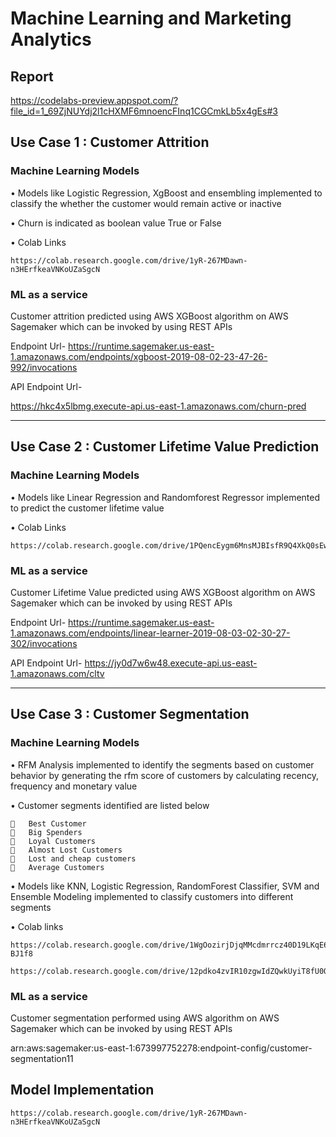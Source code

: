 # Machine Learning and Marketing Analytics

## Report

https://codelabs-preview.appspot.com/?file_id=1_69ZjNUYdj2l1cHXMF6mnoencFInq1CGCmkLb5x4gEs#3

## Use Case 1 : Customer Attrition
### Machine Learning Models

•	Models like Logistic Regression, XgBoost and ensembling implemented to classify the whether the customer would remain active or inactive

•	Churn is indicated as boolean value True or False

•	Colab Links

    https://colab.research.google.com/drive/1yR-267MDawn-n3HErfkeaVNKoUZaSgcN

### ML as a service

Customer attrition predicted using AWS XGBoost algorithm on AWS Sagemaker which can be invoked by using REST APIs

Endpoint Url-
https://runtime.sagemaker.us-east-1.amazonaws.com/endpoints/xgboost-2019-08-02-23-47-26-992/invocations

API Endpoint Url- 

https://hkc4x5lbmg.execute-api.us-east-1.amazonaws.com/churn-pred

---------------------------------------------------------------------------------------------------------------------------------
## Use Case 2 : Customer Lifetime Value Prediction
### Machine Learning Models

•	Models like Linear Regression and Randomforest Regressor implemented to predict the customer lifetime value

•	Colab Links

    https://colab.research.google.com/drive/1PQencEygm6MnsMJBIsfR9Q4XkQ0sEwky
    

### ML as a service

Customer Lifetime Value predicted using AWS XGBoost algorithm on AWS Sagemaker which can be invoked by using REST APIs

Endpoint Url-
https://runtime.sagemaker.us-east-1.amazonaws.com/endpoints/linear-learner-2019-08-03-02-30-27-302/invocations

API Endpoint Url-
https://jy0d7w6w48.execute-api.us-east-1.amazonaws.com/cltv

----------------------------------------------------------------------------------------
## Use Case 3 : Customer Segmentation

### Machine Learning Models

•	RFM Analysis implemented to identify the segments based on customer behavior by generating the rfm score of customers by calculating recency, frequency and monetary value 

•	Customer segments identified are listed below

    	Best Customer
    	Big Spenders
    	Loyal Customers
    	Almost Lost Customers
    	Lost and cheap customers
    	Average Customers

•	Models like KNN, Logistic Regression, RandomForest Classifier, SVM and Ensemble Modeling implemented to classify customers into different segments
 
 •	Colab links
 
    https://colab.research.google.com/drive/1WgOozirjDjqMMcdmrrcz40D19LKqE6I5#scrollTo=gXRcI5-BJ1f8
 
    https://colab.research.google.com/drive/12pdko4zvIR10zgwIdZQwkUyiT8fU0Q8i#scrollTo=_wliJzDXLqTU
 
### ML as a service

Customer segmentation performed using AWS algorithm on AWS Sagemaker which can be invoked by using REST APIs

arn:aws:sagemaker:us-east-1:673997752278:endpoint-config/customer-segmentation11

## Model Implementation

    https://colab.research.google.com/drive/1yR-267MDawn-n3HErfkeaVNKoUZaSgcN


